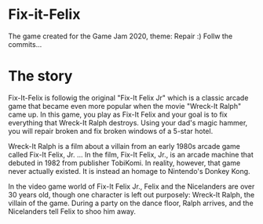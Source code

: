 # Fix-it-Felix
The game created for the Game Jam 2020, theme: Repair :)
Follw the commits...

# The story

Fix-It-Felix is followig the original "Fix-It Felix Jr" which is a classic arcade game that became even more popular when the movie "Wreck-It Ralph" came up. In this game, you play as Fix-It Felix and your goal is to fix everything that Wreck-It Ralph destroys. Using your dad's magic hammer, you will repair broken and fix broken windows of a 5-star hotel.

Wreck-It Ralph is a film about a villain from an early 1980s arcade game called Fix-It Felix, Jr. ... In the film, Fix-It Felix, Jr., is an arcade machine that debuted in 1982 from publisher TobiKomi. In reality, however, that game never actually existed. It is instead an homage to Nintendo's Donkey Kong.

In the video game world of Fix-It Felix Jr., Felix and the Nicelanders are over 30 years old, though one character is left out purposely: Wreck-It Ralph, the villain of the game. During a party on the dance floor, Ralph arrives, and the Nicelanders tell Felix to shoo him away.
